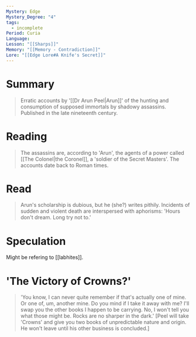 ```yaml
---
Mystery: Edge
Mystery_Degree: "4"
tags:
  - incomplete
Period: Curia
Language: 
Lesson: "[[Sharps]]"
Memory: "[[Memory - Contradiction]]"
Lore: "[[Edge Lore#A Knife's Secret]]"
---
```

# Summary
> Erratic accounts by '[[Dr Arun Peel|Arun]]' of the hunting and consumption of supposed immortals by shadowy assassins. Published in the late nineteenth century.
# Reading
> The assassins are, according to 'Arun', the agents of a power called [[The Colonel|the Coronel]], a 'soldier of the Secret Masters'. The accounts date back to Roman times.
# Read
> Arun's scholarship is dubious, but he (she?) writes pithily. Incidents of sudden and violent death are interspersed with aphorisms: 'Hours don't dream. Long try not to.'
# Speculation
Might be refering to [[labhites]].

# 'The Victory of Crowns?'
> 'You know, I can never quite remember if that's actually one of mine. Or one of, um, another mine. Do you mind if I take it away with me? I'll swap you the other books I happen to be carrying. No, I won't tell you what those might be. Rocks are no sharper in the dark.' \[Peel will take 'Crowns' and give you two books of unpredictable nature and origin. He won't leave until his other business is concluded.]